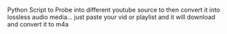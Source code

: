 Python Script to Probe into different youtube source to then convert it into lossless audio media...
just paste your vid or playlist and it will download and convert it to m4a
